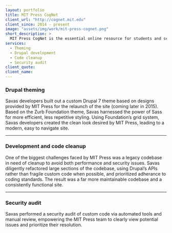 ```yaml
---
layout: portfolio
title: MIT Press CogNet
client_url: "http://cognet.mit.edu"
client_since: 2014 - present
image: "assets/img/work/mit-press-cognet.png"
short_description: >
  MIT Press CogNet is the essential online resource for students and scholars in the brain and cognitive sciences. Since its launch in 2000, it quickly became the premiere source for those engaged in highly-cited, cutting-edge research.
services:
  - Theming
  - Drupal development
  - Code cleanup
  - Security audit
client_quote:
client_name:
---
```


### Drupal theming

Savas developers built out a custom Drupal 7 theme based on designs provided by MIT Press for the relaunch of the site (coming later in 2015). Based on the Zurb Foundation theme, Savas harnessed the power of Sass for more efficient, less repetitive styling. Using Foundation’s grid system, Savas developers created the clean look desired by MIT Press, leading to a modern, easy to navigate site.

---

### Development and code cleanup

One of the biggest challenges faced by MIT Press was a legacy codebase in need of cleanup to avoid both performance and security issues. Savas diligently refactored large sections of the codebase, using Drupal’s APIs rather than fragile custom code when possible, and prioritized adherance to coding standards. The result was a far more maintainable codebase and a consistently functional site.

---

### Security audit

Savas performed a security audit of custom code via automated tools and manual review, empowering the MIT Press team to clearly view potential issues and prioritize their resolution.